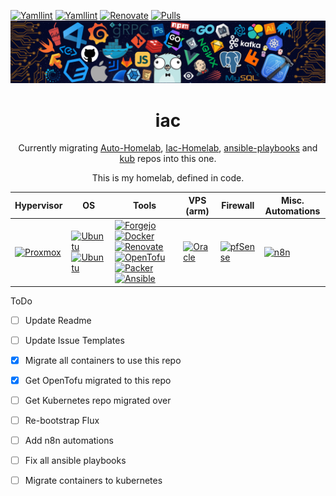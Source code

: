 [![Yamllint](https://git.mafyuh.dev/mafyuh/iac/badges/workflows/yamllint.yml/badge.svg)](https://git.mafyuh.dev/mafyuh/iac/actions)
[![Yamllint](https://git.mafyuh.dev/mafyuh/iac/badges/workflows/CD.yml/badge.svg)](https://git.mafyuh.dev/mafyuh/iac/actions)
[![Renovate](https://git.mafyuh.dev/renovatebot/renovate/badges/workflows/renovate.yml/badge.svg)](https://git.mafyuh.dev/renovatebot/renovate/actions)
[![Pulls](https://git.mafyuh.dev/mafyuh/iac/badges/pulls.svg)](https://git.mafyuh.dev/mafyuh/iac/pulls)
![Header Image](https://raw.githubusercontent.com/Mafyuh/homelab-svg-assets/main/assets/header_.png)
<div align="center">

# iac

Currently migrating [Auto-Homelab](https://git.mafyuh.dev/mafyuh/Auto-Homelab), [Iac-Homelab](https://git.mafyuh.dev/mafyuh/IaC-Homelab), [ansible-playbooks](https://git.mafyuh.dev/mafyuh/ansible-playbooks) and [kub](https://git.mafyuh.dev/mafyuh/kub) repos into this one.

This is my homelab, defined in code.
</div>

<div align="center">

| Hypervisor | OS | Tools | VPS (arm) | Firewall | Misc. Automations |
|---|---|---|---|---|---|
| [![Proxmox](https://img.shields.io/badge/-Proxmox-%23c9d1d9?logo=Proxmox)](https://www.proxmox.com) | [![Ubuntu](https://img.shields.io/badge/Ubuntu_22.04-%23c9d1d9?&logo=ubuntu&logoColor=red)](https://releases.ubuntu.com/jammy/) [![Ubuntu](https://img.shields.io/badge/Ubuntu_24-%23c9d1d9?&logo=ubuntu&logoColor=red)](https://releases.ubuntu.com/noble/) | [![Forgejo](https://img.shields.io/badge/-Forgejo-%23c9d1d9?logo=forgejo&logoColor=orange)](https://forgejo.org/) [![Docker](https://img.shields.io/badge/-Docker-%23c9d1d9?logo=docker)](https://www.docker.com/) [![Renovate](https://img.shields.io/badge/-Renovate-%23c9d1d9?logo=renovate&logoColor=blue)](https://github.com/renovatebot/renovate) [![OpenTofu](https://img.shields.io/badge/-OpenTofu-%23c9d1d9?logo=opentofu&logoColor=black)](https://opentofu.org/) [![Packer](https://img.shields.io/badge/-Packer-%23c9d1d9?logo=packer)](https://www.packer.io/) [![Ansible](https://img.shields.io/badge/-Ansible-%23c9d1d9?logo=ansible&logoColor=red)](https://www.ansible.com/) | [![Oracle](https://img.shields.io/badge/-Oracle_Cloud-%23c9d1d9?logo=oracle&logoColor=red)](https://www.oracle.com/cloud/) | [![pfSense](https://img.shields.io/badge/-pfSense-%23c9d1d9?logo=pfsense&logoColor=blue)](https://www.pfsense.org/) | [![n8n](https://img.shields.io/badge/-n8n-%23c9d1d9?logo=n8n)](https://n8n.io/)

</div>

ToDo
- [ ] Update Readme
- [ ] Update Issue Templates
- [x] Migrate all containers to use this repo
- [x] Get OpenTofu migrated to this repo
- [ ] Get Kubernetes repo migrated over
- [ ] Re-bootstrap Flux
- [ ] Add n8n automations
- [ ] Fix all ansible playbooks
- [ ] Migrate containers to kubernetes


